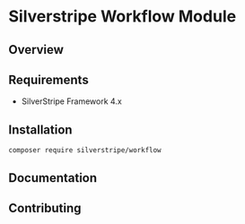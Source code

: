 # Silverstripe Workflow Module

## Overview

## Requirements

 * SilverStripe Framework 4.x

## Installation

```
composer require silverstripe/workflow
```

## Documentation

## Contributing
